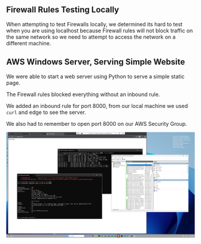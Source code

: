 ## Firewall Rules Testing Locally

When attempting to test Firewalls locally, we determined its hard to test when you are using localhost because Firewall rules will not block traffic on the same network so we need to attempt to access the network on a different machine.

## AWS Windows Server, Serving Simple Website

We were able to start a web server using Python to serve a simple static page.

The Firewall rules blocked everything without an inbound rule.

We added an inbound rule for port 8000, from our local machine we used `curl` and edge to see the server.

We also had to remember to open port 8000 on our AWS Security Group.

![](assets/win_firewall.jpg)
